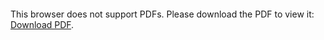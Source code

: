 <object data="christ-in-song/CIS1908pdfs/600.pdf" type="application/pdf" width="100%" height="1024px">
    <embed src="christ-in-song/CIS1908pdfs/600.pdf">
        <p>This browser does not support PDFs. Please download the PDF to view it: <a href="christ-in-song/CIS1908pdfs/600.pdf">Download PDF</a>.</p>
    </embed>
</object>
